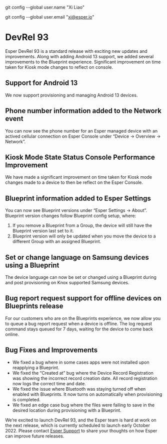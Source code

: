 git config --global user.name "Xi Liao"

git config --global user.email "xi@esper.io"
# DevRel 93

Esper DevRel 93 is a standard release with exciting new updates and improvements. Along with adding Android 13 support, we added several improvements to the Blueprint experience. Significant improvement on time taken for Kiosk mode changes to reflect on console.

## Support for Android 13

We now support provisioning and managing Android 13 devices.

## Phone number information added to the Network event

You can now see the phone number for an Esper managed device with an actived cellular connection on Esper Console under “Device → Overview → Network”.

## Kiosk Mode State Status Console Performance Improvement

We have made a significant improvement on time taken for Kiosk mode changes made to a device to then be reflect on the Esper Console. 

## Blueprint information added to Esper Settings

You can now see Blueprint versions under “Esper Settings → About”. Blueprint version changes follow Blueprint config setup, where: 

1.  If you remove a Blueprint from a Group, the device will still have the Blueprint version last set to it.
2.  Blueprint version will only be updated when you move the device to a different Group with an assigned Blueprint.
 
## Set or change language on Samsung devices using a Blueprint

The device language can now be set or changed using a Blueprint during and post provisioning on Knox supported Samsung devices.

## Bug report request support for offline devices on Blueprints release

For our customers who are on the Blueprints experience, we now allow you to queue a bug report request when a device is offline. The log request command stays queued for 7 days, waiting for the device to come back online.

## Bug Fixes and Improvements

- We fixed a bug where in some cases apps were not installed upon reapplying a Blueprint.
- We fixed the “Created at” bug where the Device Record Registration was showing the incorrect record creation date. All record registration now logs the correct time and date.
- We fixed the issue where Bluetooth was staying turned off when enabled with Blueprints. It now turns on automatically when provisioning is completed.
- We fixed an edge case bug where the files were failing to save in the desired location during provisioning with a Blueprint.

We’re excited to launch DevRel 93, and the Esper team is hard at work on the next release, which is currently scheduled to launch early October 2022. Please contact [Esper Support](https://support.esper.io/s/) to share your thoughts on how Esper can improve future releases.